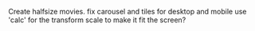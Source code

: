 Create halfsize movies.
fix carousel and tiles for desktop and mobile
use 'calc' for the transform scale to make it fit the screen?